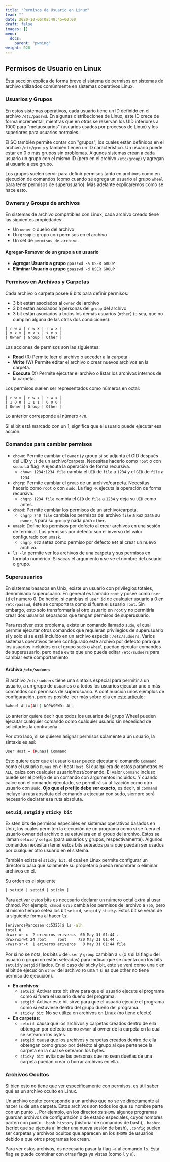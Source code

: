 ```yaml
---
title: "Permisos de Usuario en Linux"
lead: ""
date: 2020-10-06T08:48:45+00:00
draft: false
images: []
menu:
  docs:
    parent: "pwning"
weight: 020
---
```


## Permisos de Usuario en Linux

Esta sección explica de forma breve el sistema de permisos en sistemas de archivo utilizados comúnmente en sistemas operativos Linux.

### Usuarios y Grupos

En estos sistemas operativos, cada usuario tiene un ID definido en el archivo `/etc/passwd`. En algunas distribuciones de Linux, este ID crece de forma incremental, mientras que en otras se reservan los UID inferiores a 1000 para "metausuarios" (usuarios usados por procesos de Linux) y los superiores para usuarios normales.

El SO también permite contar con "grupos", los cuales están definidos en el archivo `/etc/group` y también tienen un ID característico. Un usuario puede estar en 0 o más grupos sin problemas. Algunos sistemas crean a cada usuario un grupo con el mismo ID (pero en el archivo `/etc/group`) y agregan al usuario a ese grupo.

Los grupos suelen servir para definir permisos tanto en archivos como en ejecución de comandos (como cuando se agrega un usuario al grupo `wheel` para tener permisos de superusuario). Más adelante explicaremos como se hace esto.

### Owners y Groups de archivos

En sistemas de archivo compatibles con Linux, cada archivo creado tiene las siguientes propiedades:

- Un `owner` o dueño del archivo
- Un `group` o grupo con permisos en el archivo
- Un set de `permisos de archivo`.

#### Agregar-Remover de un grupo a un usuario

- **Agregar Usuario a grupo** `gpasswd -a USER GROUP`
- **Eliminar Usuario a grupo** `gpasswd -d USER GROUP`

### Permisos en Archivos y Carpetas

Cada archivo o carpeta posee 9 bits para definir permisos:

- 3 bit están asociados al `owner` del archivo
- 3 bit están asociados a personas del `group` del archivo
- 3 bit están asociados a todos los demás usuarios (`other`) (o sea, que no cumplan alguna de las otras dos condiciones).

```
| r w x | r w x | r w x |
| x x x | x x x | x x x |
| Owner | Group | Other |
```

Las acciones de permisos son las siguientes:

- **Read** (R) Permite leer el archivo o acceder a la carpeta.
- **Write** (W) Permite editar el archivo o crear nuevos archivos en la carpeta.
- **Execute** (X) Permite ejecutar el archivo o listar los archivos internos de la carpeta.

Los permisos suelen ser representados como números en octal:

```
| r w x | r w x | r w x |
| 1 0 0 | 1 1 1 | 0 0 0 |
| Owner | Group | Other |
```

Lo anterior corresponde al número `470`.

Si el bit está marcado con un 1, significa que el usuario puede ejecutar esa acción.

### Comandos para cambiar permisos

- `chown`: Permite cambiar el `owner` (y group si se adjunta el GID después del UID y `:`) de un archivo/carpeta. Necesitas hacerlo como `root` o con `sudo`. La flag `-R` ejecuta la operación de forma recursiva.
  - `chown 1234:1234 file` cambia el `UID` de `file` a `1234` y el `GID` de `file` a `1234`.
- `chgrp`: Permite cambiar el `group` de un archivo/carpeta. Necesitas hacerlo como `root` o con `sudo`. La flag `-R` ejecuta la operación de forma recursiva.
  - `chgrp 1234 file` cambia el `GID` de `file` a `1234` y deja su `UID` como antes.
- `chmod`: Permite cambiar los permisos de un archivo/carpeta.
  - `chgrp 740 file` cambia los permisos del archivo `file` a `RWX` para su `owner`, `R` para su `group` y nada para `other`.
- `umask`: Define los permisos por defecto al crear archivos en una sesión de terminal. Los permisos por defecto son el inverso del valor configurado con `umask`.
  - `chgrp 022` setea como permiso por defecto `644` al crear un nuevo archivo.
- `ls -ln` permite ver los archivos de una carpeta y sus permisos en formato numérico. Si sacas el argumento `n` se ve el nombre del usuario o grupo.

### Superusuarios

En sistemas basados en Unix, existe un usuario con privilegios totales, denominado superusuario. En general es llamado `root` y posee como `user id` el número 0. De hecho, si cambias el `user id` de cualquier usuario a 0 en `/etc/passwd`, éste se comportara como si fuera el usuario `root`. Sin embargo, esto solo transformaría al otro usuario en `root` y no permitiría crear dos usuarios separados que tengan permisos de superusuario.

Para resolver este problema, existe un comando llamado `sudo`, el cual permtie ejecutar otros comandos que requieran privilegios de superusuario si y solo sí se está incluído en un archivo especial: `/etc/sudoers`. Varios sistemas operativos tienen configurado este archivo por defecto para que los usuarios incluidos en el grupo `sudo` o `wheel` puedan ejecutar comandos de superusuario, pero nada evita que uno pueda editar `/etc/sudoers` para cambiar este comportamiento.

#### Archivo `/etc/sudoers`

El archivo `/etc/sudoers` tiene una sintaxis especial para permitir a un usuario, a un grupo de usuarios o a todos los usuarios ejecutar uno o más comandos con permisos de superusuario. A continuación unos ejemplos de configuración, pero es posible leer más sobre ella en [este artículo](https://toroid.org/sudoers-syntax):

```bash
%wheel ALL=(ALL) NOPASSWD: ALL
```

Lo anterior quiere decir que todos los usuarios del grupo Wheel pueden ejecutar cualquier comando como cualquier usuario sin necesidad de solicitarles la contraseña.

Por otro lado, si se quieren asignar permisos solamente a un usuario, la sintaxis es así:

```bash
User Host = (Runas) Command
```

Esto quiere decr que el usuario `User` puede ejecutar el comando `Command` como el usuario `Runas` en el host `Host`. Si cualquiera de estos parámetros es `ALL`, calza con cualquier usuario/host/comando. El valor `Command` incluso puede ser el prefijo de un comando con argumentos incluidos. Y cuando calce con el comando ejecutado, se permitirá su utilización como otro usuario con `sudo`. **Ojo que el prefijo debe ser exacto**, es decir, si `command` incluye la ruta absoluta del comando a ejecutar con sudo, siempre será necesario declarar esa ruta absoluta.

### `setuid`, `setgid` y `sticky bit`

Existen bits de permisos especiales en sistemas operativos basados en Unix, los cuales permiten la ejecución de un programa como si se fuera el usuario owner del archivo o se estuviera en el group del archivo. Estos se llaman `setuid` y `setgid` (para usuarios y grupos, respectivamente). Algunos comandos necesitan tener estos bits seteados para que puedan ser usados por cualquier otro usuario en el sistema.

También existe el `sticky bit`, el cual en Linux permite configurar un directorio para que solamente su propietario pueda renombrar o eliminar archivos en él.

Su orden es el siguiente

```
| setuid | setgid | sticky |
```

Para activar estos bits es necesario declarar un número octal extra al usar chmod. Por ejemplo, `chmod 6755` cambia los permisos del archivo a `755`, pero al mismo tiempo setea los bit `setuid`, `setgid` y `sticky`. Estos bit se verán de la siguiente forma al hacer `ls`:

```bash
[eriveros@arcozen cc5325]$ ls -alh
total 0
drwxr-xr-x  2 eriveros eriveros  60 May 31 01:44 .
drwxrwxrwt 24 root     root     720 May 31 01:44 ..
-rwsr-sr-t  1 eriveros eriveros   0 May 31 01:44 file
```

Por si no se nota, los bits `x` de `user` y `group` cambian a `s` (o `S` si la flag `x` del usuario o grupo no están seteadas) para indicar que se cuenta con los bits `setuid` y `setgid` fijados. En el caso del sticky bit, este se verá como una `t` en el bit de ejecución `other` del archivo (o una `T` si es que other no tiene permiso de ejecución).

- **En archivos**:
  - `setuid`: Activar este bit sirve para que el usuario ejecute el programa como si fuera el usuario dueño del programa.
  - `setgid`: Activar este bit sirve para que el usuario ejecute el programa como si estuviese dentro del grupo dueño del programa.
  - `sticky bit`: No se utiliza en archivos en Linux (no tiene efecto)
- **En carpetas**:
  - `setuid`: causa que los archivos y carpetas creados dentro de ella obtengan por defecto como `owner` al owner de la carpeta en la cual se setearon los bytes.
  - `setgid`: causa que los archivos y carpetas creados dentro de ella obtengan como grupo por defecto al grupo al que pertenece la carpeta en la cual se setearon los bytes.
  - `sticky bit`: evita que las personas que no sean dueñas de una carpeta puedan crear o borrar archivos en ella.

### Archivos Ocultos

Si bien esto no tiene que ver específicamente con permisos, es útil saber qué es un archivo oculto en Linux.

Un archivo oculto corresponde a un archivo que no se ve directamente al hacer `ls` de una carpeta. Estos archivos son todos los que su nombre parte con un punto `.`. Por ejemplo, en los directorios `$HOME` algunos programas guardan archivos de configuración o de estado especiales, cuyos nombres parten con punto. `.bash_history` (historial de comandos de bash), `.bashrc` (script que se ejecuta al iniciar una nueva sesión de bash), `.config` suelen ser carpetas y archivos ocultos que aparecen en los `$HOME` de usuarios debido a que otros programas los crean.

Para ver estos archivos, es necesario pasar la flag `-a` al comando `ls`. Esta flag se puede combinar con otras flags ya vistas (como `l` y `n`).
